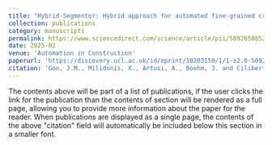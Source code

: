 ```yaml
---
title: "Hybrid-Segmentor: Hybrid approach for automated fine-grained crack segmentation in civil infrastructure"
collection: publications
category: manuscripts
permalink: https://www.sciencedirect.com/science/article/pii/S0926580524006964
date: 2025-02
venue: 'Automation in Construction'
paperurl: 'https://discovery.ucl.ac.uk/id/eprint/10203150/1/1-s2.0-S0926580524006964-main.pdf'
citation: 'Goo, J.M., Milidonis, X., Artusi, A., Boehm, J. and Ciliberto, C., 2025. Hybrid-Segmentor: Hybrid approach for automated fine-grained crack segmentation in civil infrastructure. Automation in Construction, 170, p.105960.'
---
```


The contents above will be part of a list of publications, if the user clicks the link for the publication than the contents of section will be rendered as a full page, allowing you to provide more information about the paper for the reader. When publications are displayed as a single page, the contents of the above "citation" field will automatically be included below this section in a smaller font.
